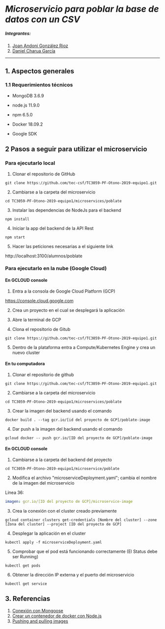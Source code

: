# _Microservicio para poblar la base de datos con un CSV_

##### Integrantes:

1. [Joan Andoni González Rioz](https://github.com/JoanAndoni)
2. [Daniel Charua García](https://github.com/dcharua)

---

## 1. Aspectos generales

### 1.1 Requerimientos técnicos

- MongoDB 3.6.9

- node.js 11.9.0
- npm 6.5.0

- Docker 18.09.2

- Google SDK

## 2 Pasos a seguir para utilizar el microservicio

### Para ejecutarlo local

1. Clonar el repositorio de GitHub

`git clone https://github.com/tec-csf/TC3059-PF-Otono-2019-equipo1.git`

2. Cambiarse a la carpeta del microservicio

`cd TC3059-PF-Otono-2019-equipo1/microservices/poblate`

3. Instalar las dependencias de NodeJs para el backend

`npm install`

4. Iniciar la app del backend de la API Rest

`npm start`

5. Hacer las peticiones necesarias a el siguiente link

http://localhost:3100/alumnos/poblate

### Para ejecutarlo en la nube (Google Cloud)

#### En GCLOUD console

1. Entra a la consola de Google Cloud Platform (GCP) 

https://console.cloud.google.com

2. Crea un proyecto en el cual se desplegará la aplicación

3. Abre la terminal de GCP

4. Clona el repositorio de Gitub

`git clone https://github.com/tec-csf/TC3059-PF-Otono-2019-equipo1.git`

5. Dentro de la plataforma entra a Compute/Kubernetes Engine y crea un nuevo cluster

#### En tu computadora

1. Clonar el repositorio de github

`git clone https://github.com/tec-csf/TC3059-PF-Otono-2019-equipo1.git`

2. Cambiarse a la carpeta del microservicio

`cd TC3059-PF-Otono-2019-equipo1/microservices/poblate`

3. Crear la imagen del backend usando el comando

`docker build . --tag gcr.io/[id del proyecto de GCP]/poblate-image`

4. Dar push a la imagen del backend usando el comando

`gcloud docker -- push gcr.io/[ID del proyecto de GCP]/poblate-image`

#### En GCLOUD console

1. Cambiarse a la carpeta del backend del proyecto

`cd TC3059-PF-Otono-2019-equipo1/microservice/poblate`

2. Modifica el archivo "microserviceDeployment.yaml"; cambia el nombre de la imagen del microservicio

Línea 36: 
```yaml
imagen: gcr.io/[ID del proyecto de GCP]/microservice-image
```

3. Crea la conexión con el cluster creado previamente

`gcloud container clusters get-credentials [Nombre del cluster] --zone [Zona del cluster] --project [ID del proyecto de GCP]`

4. Desplegar la aplicación en el cluster

`kubectl apply -f microserviceDeployment.yaml`

5. Comprobar que el pod está funcionando correctamente (El Status debe ser Running)

`kubectl get pods`

6. Obtener la dirección IP externa y el puerto del microservicio

`kubectl get service`

## 3. Referencias

1. [Conexión con Mongoose](https://mongoosejs.com/docs/guide.html)
2. [Crear un contenedor de docker con Node.js](https://nodejs.org/en/docs/guides/nodejs-docker-webapp/)
3. [Pushing and pulling images](https://cloud.google.com/container-registry/docs/pushing-and-pulling)
